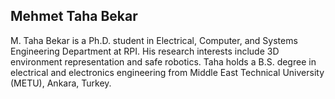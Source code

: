## Mehmet Taha Bekar

M. Taha Bekar is a Ph.D. student in Electrical, Computer, and Systems Engineering Department at RPI. His research interests include 3D environment representation and safe robotics. Taha holds a B.S. degree in electrical and electronics engineering from Middle East Technical University (METU), Ankara, Turkey.